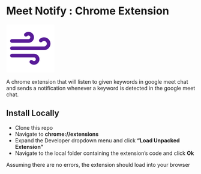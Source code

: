 # Meet Notify : Chrome Extension

![alt text](https://github.com/uttusharma/meet_notify/blob/master/icons/icon-128x128.png?raw=true)

A chrome extension that will listen to given keywords in google meet chat and sends a notification whenever a keyword is detected in the google meet chat.

## Install Locally

- Clone this repo
- Navigate to **chrome://extensions**
- Expand the Developer dropdown menu and click **“Load Unpacked Extension”**
- Navigate to the local folder containing the extension’s code and click **Ok**

Assuming there are no errors, the extension should load into your browser

